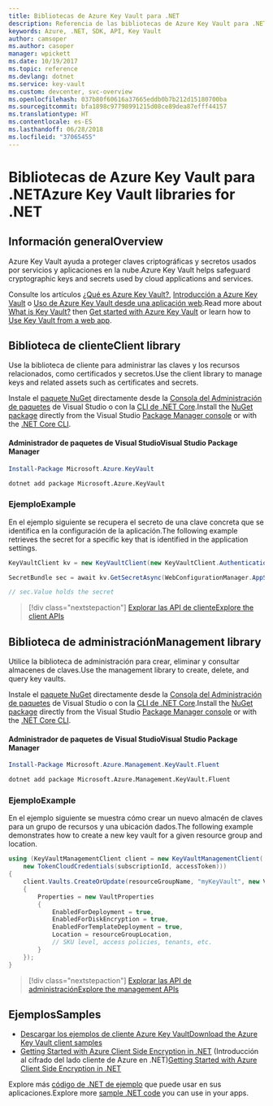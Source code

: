```yaml
---
title: Bibliotecas de Azure Key Vault para .NET
description: Referencia de las bibliotecas de Azure Key Vault para .NET
keywords: Azure, .NET, SDK, API, Key Vault
author: camsoper
ms.author: casoper
manager: wpickett
ms.date: 10/19/2017
ms.topic: reference
ms.devlang: dotnet
ms.service: key-vault
ms.custom: devcenter, svc-overview
ms.openlocfilehash: 037b80f60616a37665eddb0b7b212d15180700ba
ms.sourcegitcommit: bfa1898c97798991215d08ce89dea87efff44157
ms.translationtype: HT
ms.contentlocale: es-ES
ms.lasthandoff: 06/28/2018
ms.locfileid: "37065455"
---
```

# <a name="azure-key-vault-libraries-for-net"></a><span data-ttu-id="535f5-104">Bibliotecas de Azure Key Vault para .NET</span><span class="sxs-lookup"><span data-stu-id="535f5-104">Azure Key Vault libraries for .NET</span></span>

## <a name="overview"></a><span data-ttu-id="535f5-105">Información general</span><span class="sxs-lookup"><span data-stu-id="535f5-105">Overview</span></span>

<span data-ttu-id="535f5-106">Azure Key Vault ayuda a proteger claves criptográficas y secretos usados por servicios y aplicaciones en la nube.</span><span class="sxs-lookup"><span data-stu-id="535f5-106">Azure Key Vault helps safeguard cryptographic keys and secrets used by cloud applications and services.</span></span>

<span data-ttu-id="535f5-107">Consulte los artículos [¿Qué es Azure Key Vault?](/azure/key-vault/key-vault-whatis), [Introducción a Azure Key Vault](/azure/key-vault/key-vault-get-started) o [Uso de Azure Key Vault desde una aplicación web](/azure/key-vault/key-vault-use-from-web-application).</span><span class="sxs-lookup"><span data-stu-id="535f5-107">Read more about [What is Key Vault?](/azure/key-vault/key-vault-whatis) then [Get started with Azure Key Vault](/azure/key-vault/key-vault-get-started) or learn how to [Use Key Vault from a web app](/azure/key-vault/key-vault-use-from-web-application).</span></span>

## <a name="client-library"></a><span data-ttu-id="535f5-108">Biblioteca de cliente</span><span class="sxs-lookup"><span data-stu-id="535f5-108">Client library</span></span>

<span data-ttu-id="535f5-109">Use la biblioteca de cliente para administrar las claves y los recursos relacionados, como certificados y secretos.</span><span class="sxs-lookup"><span data-stu-id="535f5-109">Use the client library to manage keys and related assets such as certificates and secrets.</span></span>

<span data-ttu-id="535f5-110">Instale el [paquete NuGet](https://www.nuget.org/packages/Microsoft.Azure.KeyVault) directamente desde la [Consola del Administración de paquetes][PackageManager] de Visual Studio o con la [CLI de .NET Core][DotNetCLI].</span><span class="sxs-lookup"><span data-stu-id="535f5-110">Install the [NuGet package](https://www.nuget.org/packages/Microsoft.Azure.KeyVault) directly from the Visual Studio [Package Manager console][PackageManager] or with the [.NET Core CLI][DotNetCLI].</span></span>

#### <a name="visual-studio-package-manager"></a><span data-ttu-id="535f5-111">Administrador de paquetes de Visual Studio</span><span class="sxs-lookup"><span data-stu-id="535f5-111">Visual Studio Package Manager</span></span>

```powershell
Install-Package Microsoft.Azure.KeyVault
```

```bash
dotnet add package Microsoft.Azure.KeyVault
```

### <a name="example"></a><span data-ttu-id="535f5-112">Ejemplo</span><span class="sxs-lookup"><span data-stu-id="535f5-112">Example</span></span>

<span data-ttu-id="535f5-113">En el ejemplo siguiente se recupera el secreto de una clave concreta que se identifica en la configuración de la aplicación.</span><span class="sxs-lookup"><span data-stu-id="535f5-113">The following example retrieves the secret for a specific key that is identified in the application settings.</span></span>

```csharp
KeyVaultClient kv = new KeyVaultClient(new KeyVaultClient.AuthenticationCallback(securityToken));

SecretBundle sec = await kv.GetSecretAsync(WebConfigurationManager.AppSettings["SecretUri"]);

// sec.Value holds the secret
```

> [!div class="nextstepaction"]
> [<span data-ttu-id="535f5-114">Explorar las API de cliente</span><span class="sxs-lookup"><span data-stu-id="535f5-114">Explore the client APIs</span></span>](/dotnet/api/overview/azure/keyvault/client)

## <a name="management-library"></a><span data-ttu-id="535f5-115">Biblioteca de administración</span><span class="sxs-lookup"><span data-stu-id="535f5-115">Management library</span></span>

<span data-ttu-id="535f5-116">Utilice la biblioteca de administración para crear, eliminar y consultar almacenes de claves.</span><span class="sxs-lookup"><span data-stu-id="535f5-116">Use the management library to create, delete, and query key vaults.</span></span>

<span data-ttu-id="535f5-117">Instale el [paquete NuGet](https://www.nuget.org/packages/Microsoft.Azure.Management.KeyVault.Fluent) directamente desde la [Consola del Administración de paquetes][PackageManager] de Visual Studio o con la [CLI de .NET Core][DotNetCLI].</span><span class="sxs-lookup"><span data-stu-id="535f5-117">Install the [NuGet package](https://www.nuget.org/packages/Microsoft.Azure.Management.KeyVault.Fluent) directly from the Visual Studio [Package Manager console][PackageManager] or with the [.NET Core CLI][DotNetCLI].</span></span>

#### <a name="visual-studio-package-manager"></a><span data-ttu-id="535f5-118">Administrador de paquetes de Visual Studio</span><span class="sxs-lookup"><span data-stu-id="535f5-118">Visual Studio Package Manager</span></span>

```powershell
Install-Package Microsoft.Azure.Management.KeyVault.Fluent
```

```bash
dotnet add package Microsoft.Azure.Management.KeyVault.Fluent
```

### <a name="example"></a><span data-ttu-id="535f5-119">Ejemplo</span><span class="sxs-lookup"><span data-stu-id="535f5-119">Example</span></span>

<span data-ttu-id="535f5-120">En el ejemplo siguiente se muestra cómo crear un nuevo almacén de claves para un grupo de recursos y una ubicación dados.</span><span class="sxs-lookup"><span data-stu-id="535f5-120">The following example demonstrates how to create a new key vault for a given resource group and location.</span></span>

```csharp
using (KeyVaultManagementClient client = new KeyVaultManagementClient(
    new TokenCloudCredentials(subscriptionId, accessToken)))
{
    client.Vaults.CreateOrUpdate(resourceGroupName, "myKeyVault", new VaultCreateOrUpdateParameters
    {
        Properties = new VaultProperties
        {
            EnabledForDeployment = true,
            EnabledForDiskEncryption = true,
            EnabledForTemplateDeployment = true,
            Location = resourceGroupLocation,
            // SKU level, access policies, tenants, etc.
        }
    });
}
```

> [!div class="nextstepaction"]
> [<span data-ttu-id="535f5-121">Explorar las API de administración</span><span class="sxs-lookup"><span data-stu-id="535f5-121">Explore the management APIs</span></span>](/dotnet/api/overview/azure/keyvault/management)

## <a name="samples"></a><span data-ttu-id="535f5-122">Ejemplos</span><span class="sxs-lookup"><span data-stu-id="535f5-122">Samples</span></span>

* [<span data-ttu-id="535f5-123">Descargar los ejemplos de cliente Azure Key Vault</span><span class="sxs-lookup"><span data-stu-id="535f5-123">Download the Azure Key Vault client samples</span></span>](https://www.microsoft.com/download/details.aspx?id=45343)
* <span data-ttu-id="535f5-124">[Getting Started with Azure Client Side Encryption in .NET](https://azure.microsoft.com/resources/samples/storage-dotnet-client-side-encryption/) (Introducción al cifrado del lado cliente de Azure en .NET)</span><span class="sxs-lookup"><span data-stu-id="535f5-124">[Getting Started with Azure Client Side Encryption in .NET](https://azure.microsoft.com/resources/samples/storage-dotnet-client-side-encryption/)</span></span>


<span data-ttu-id="535f5-125">Explore más [código de .NET de ejemplo](https://azure.microsoft.com/resources/samples/?platform=dotnet) que puede usar en sus aplicaciones.</span><span class="sxs-lookup"><span data-stu-id="535f5-125">Explore more [sample .NET code](https://azure.microsoft.com/resources/samples/?platform=dotnet) you can use in your apps.</span></span>

[PackageManager]: https://docs.microsoft.com/nuget/tools/package-manager-console
[DotNetCLI]: https://docs.microsoft.com/dotnet/core/tools/dotnet-add-package
